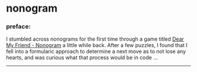 # nonogram
### preface: <br>
I stumbled across nonograms for the first time through a game titled [Dear My Friend - Nonogram](https://play.google.com/store/apps/details?id=com.babydeer.babydeernonogram&hl=en_US) a little while back.
After a few puzzles, I found that I fell into a formularic approach to determine a next move as to not lose any hearts, and was curious what that process would be in code ...

---


